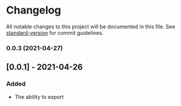# Changelog

All notable changes to this project will be documented in this file. See [standard-version](https://github.com/conventional-changelog/standard-version) for commit guidelines.

### 0.0.3 (2021-04-27)

## [0.0.1] - 2021-04-26

### Added

- The ability to export

